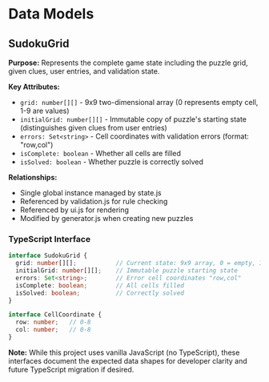 # Data Models

## SudokuGrid

**Purpose:** Represents the complete game state including the puzzle grid, given clues, user entries, and validation state.

**Key Attributes:**
- `grid: number[][]` - 9x9 two-dimensional array (0 represents empty cell, 1-9 are values)
- `initialGrid: number[][]` - Immutable copy of puzzle's starting state (distinguishes given clues from user entries)
- `errors: Set<string>` - Cell coordinates with validation errors (format: "row,col")
- `isComplete: boolean` - Whether all cells are filled
- `isSolved: boolean` - Whether puzzle is correctly solved

**Relationships:**
- Single global instance managed by state.js
- Referenced by validation.js for rule checking
- Referenced by ui.js for rendering
- Modified by generator.js when creating new puzzles

### TypeScript Interface

```typescript
interface SudokuGrid {
  grid: number[][];           // Current state: 9x9 array, 0 = empty, 1-9 = value
  initialGrid: number[][];    // Immutable puzzle starting state
  errors: Set<string>;        // Error cell coordinates "row,col"
  isComplete: boolean;        // All cells filled
  isSolved: boolean;          // Correctly solved
}

interface CellCoordinate {
  row: number;   // 0-8
  col: number;   // 0-8
}
```

**Note:** While this project uses vanilla JavaScript (no TypeScript), these interfaces document the expected data shapes for developer clarity and future TypeScript migration if desired.